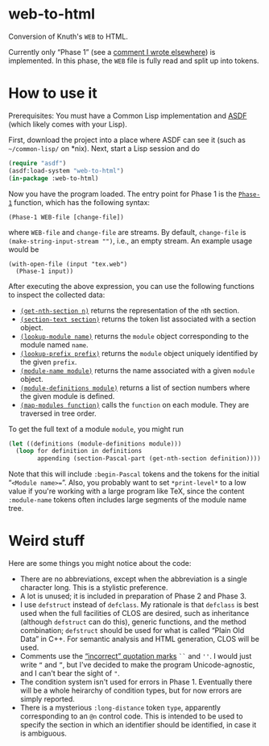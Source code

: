 # web-to-html
Conversion of Knuth's `WEB` to HTML.

Currently only &ldquo;Phase 1&rdquo; (see a [comment I wrote elsewhere](https://github.com/shreevatsa/webWEB/discussions/1#discussioncomment-856044)) is implemented. In this phase, the `WEB` file is fully read and split up into tokens.

# How to use it

Prerequisites: You must have a Common Lisp implementation and [ASDF](https://common-lisp.net/project/asdf/) (which likely comes with your Lisp).

First, download the project into a place where ASDF can see it (such as `~/common-lisp/` on \*nix). Next, start a Lisp session and do

```lisp
(require "asdf")
(asdf:load-system "web-to-html")
(in-package :web-to-html)
```

Now you have the program loaded. The entry point for Phase 1 is the [`Phase-1`](https://github.com/texdraft/web-to-html/blob/main/phase-1.lisp#L973) function, which has the following syntax:

```
(Phase-1 WEB-file [change-file])
```

where `WEB-file` and `change-file` are streams. By default, `change-file` is `(make-string-input-stream "")`, i.e., an empty stream. An example usage would be

```
(with-open-file (input "tex.web")
  (Phase-1 input))
```

After executing the above expression, you can use the following functions to inspect the collected data:

- [`(get-nth-section n)`](https://github.com/texdraft/web-to-html/blob/main/common.lisp#L279) returns the representation of the `n`th section.
- [`(section-text section)`](https://github.com/texdraft/web-to-html/blob/main/common.lisp#L16) returns the token list associated with a section object.
- [`(lookup-module name)`](https://github.com/texdraft/web-to-html/blob/main/common.lisp#L206) returns the `module` object corresponding to the module named `name`.
- [`(lookup-prefix prefix)`](https://github.com/texdraft/web-to-html/blob/main/common.lisp#L238) returns the `module` object uniquely identified by the given `prefix`.
- [`(module-name module)`](https://github.com/texdraft/web-to-html/blob/main/common.lisp#L8) returns the name associated with a given `module` object.
- [`(module-definitions module)`](https://github.com/texdraft/web-to-html/blob/main/common.lisp#L8) returns a list of section numbers where the given module is defined.
- [`(map-modules function)`](https://github.com/texdraft/web-to-html/blob/main/common.lisp#L261) calls the `function` on each module. They are traversed in tree order.

To get the full text of a module `module`, you might run

```lisp
(let ((definitions (module-definitions module)))
  (loop for definition in definitions
        appending (section-Pascal-part (get-nth-section definition))))
```

Note that this will include `:begin-Pascal` tokens and the tokens for the initial “`<Module name>=`”. Also, you probably want to set `*print-level*` to a low value if you're working with a large program like TeX, since the content `:module-name` tokens often includes large segments of the module name tree.

# Weird stuff

Here are some things you might notice about the code:

- There are no abbreviations, except when the abbreviation is a single character long. This is a stylistic preference.
- A lot is unused; it is included in preparation of Phase 2 and Phase 3.
- I use `defstruct` instead of `defclass`. My rationale is that `defclass` is best used when the full facilities of CLOS are desired, such as inheritance (although `defstruct` can do this), generic functions, and the method combination; `defstruct` should be used for what is called &ldquo;Plain Old Data&rdquo; in C++. For semantic analysis and HTML generation, CLOS will be used.
- Comments use the [&ldquo;incorrect&rdquo; quotation marks](https://www.cl.cam.ac.uk/~mgk25/ucs/quotes.html) <code>&#x0060;&#x0060;</code> and `''`. I would just write `“` and `”`, but I've decided to make the program Unicode-agnostic, and I can't bear the sight of `"`.
- The condition system isn't used for errors in Phase 1. Eventually there will be a whole heirarchy of condition types, but for now errors are simply reported.
- There is a mysterious `:long-distance` token `type`, apparently corresponding to an `@n` control code. This is intended to be used to specify the section in which an identifier should be identified, in case it is ambiguous.

